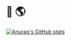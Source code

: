 ### <h1> 👋 🌎 </h1>

[![Anurag's GitHub stats](https://github-readme-stats.vercel.app/api?username=xina-space)](https://github.com/anuraghazra/github-readme-stats)


<!--
**xina-space/xina-space** is a ✨ _special_ ✨ repository because its `README.md` (this file) appears on your GitHub profile.

Here are some ideas to get you started:

- 🔭 I’m currently working on ...
- 🌱 I’m currently learning ...
- 👯 I’m looking to collaborate on ...
- 🤔 I’m looking for help with ...
- 💬 Ask me about ...
- 📫 How to reach me: ...
- 😄 Pronouns: ...
- ⚡ Fun fact: ...
-->

